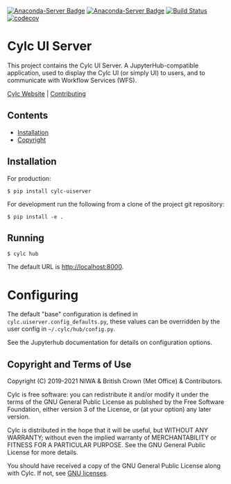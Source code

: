 [![Anaconda-Server Badge](https://anaconda.org/conda-forge/cylc-uiserver/badges/version.svg)](https://anaconda.org/conda-forge/cylc-uiserver)
[![Anaconda-Server Badge](https://anaconda.org/conda-forge/cylc-uiserver/badges/downloads.svg)](https://anaconda.org/conda-forge/cylc-uiserver)
[![Build Status](https://travis-ci.org/cylc/cylc-uiserver.svg?branch=master)](https://travis-ci.org/cylc/cylc-uiserver)
[![codecov](https://codecov.io/gh/cylc/cylc-uiserver/branch/master/graph/badge.svg)](https://codecov.io/gh/cylc/cylc-uiserver)

# Cylc UI Server

This project contains the Cylc UI Server. A JupyterHub-compatible application,
used to display the Cylc UI (or simply UI) to users, and to communicate with
Workflow Services (WFS).

[Cylc Website](https://cylc.org/) |
[Contributing](CONTRIBUTING.md)

## Contents

- [Installation](#installation)
- [Copyright](#copyright-and-terms-of-use)

## Installation

For production:

```console
$ pip install cylc-uiserver
```

For development run the following from a clone of the project git repository:

```console
$ pip install -e .
```

## Running

```console
$ cylc hub
```

The default URL is [http://localhost:8000](http://localhost:8000).

# Configuring

The default "base" configuration is defined in
`cylc.uiserver.config_defaults.py`, these values can be overridden by the
user config in `~/.cylc/hub/config.py`.

See the Jupyterhub documentation for details on configuration options.

## Copyright and Terms of Use

Copyright (C) 2019-<span actions:bind='current-year'>2021</span> NIWA & British Crown (Met Office) & Contributors.

Cylc is free software: you can redistribute it and/or modify it under the terms
of the GNU General Public License as published by the Free Software Foundation,
either version 3 of the License, or (at your option) any later version.

Cylc is distributed in the hope that it will be useful, but WITHOUT ANY
WARRANTY; without even the implied warranty of MERCHANTABILITY or FITNESS FOR A
PARTICULAR PURPOSE.  See the GNU General Public License for more details.

You should have received a copy of the GNU General Public License along with
Cylc.  If not, see [GNU licenses](http://www.gnu.org/licenses/).
